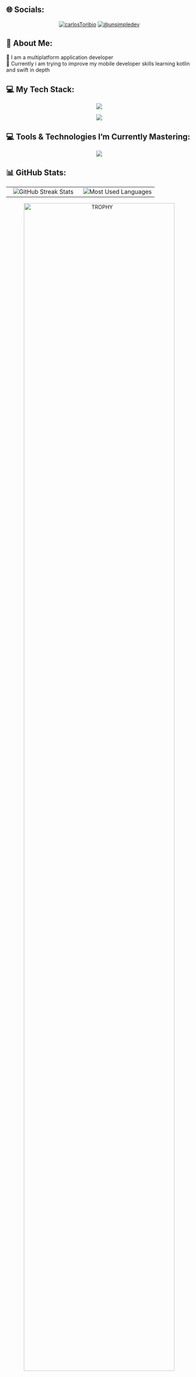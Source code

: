 ## 🌐 Socials:
<p align="center">
  <a href="https://www.linkedin.com/in/carlostoribiogarcia" target="blank"><img align="center" src="https://img.shields.io/badge/LinkedIn-0077B5?style=for-the-badge&logo=linkedin&logoColor=white" alt="carlosToribio"/></a>
  <a href = "mailto:Cxrlos_atg@hotmail.com" target="blank"><img align="center" src="https://img.shields.io/badge/Microsoft_Outlook-0078D4?style=for-the-badge&logo=microsoft-outlook&logoColor=white" alt="@unsimpledev"  /></a>

## 💫 About Me:
🔭 I am a multiplatform application developer<br>🌱 Currently i am trying to improve my mobile developer skills learning kotlin and swift in depth<br>

## 💻 My Tech Stack:
<p align="center">
  <a href="https://skillicons.dev">
    <img src="https://skillicons.dev/icons?i=git,gitlab,androidstudio,vscode,atom,eclipse,windows,linux,notion,ps" />
  </a>
</p>

<p align="center">
  <a href="https://skillicons.dev">
    <img src="https://skillicons.dev/icons?i=mysql,java,angular,js,ts,wordpress,html,css,sqlite,py,firebase,nodejs" />
  </a>
</p>

## 💻 Tools & Technologies I’m Currently Mastering:
<p align="center">
  <a href="https://skillicons.dev">
    <img src="https://skillicons.dev/icons?i=kotlin,swift,c,cs,cpp,aws" />
  </a>

## 📊 GitHub Stats:
<div align="center">
  <table>
    <tr>
      <!-- Streak Stats -->
      <td align="center" width="50%">
        <img src="https://github-readme-streak-stats.herokuapp.com/?user=Cxrlos-atg&theme=tokyonight&hide_border=false" alt="GitHub Streak Stats" />
      </td>
      <!-- Most Used Languages -->
      <td align="center" width="50%">
        <img src="https://github-readme-stats.vercel.app/api/top-langs/?username=Cxrlos-atg&theme=tokyonight&hide_border=false&include_all_commits=false&count_private=false&layout=compact" alt="Most Used Languages" />
      </td>
    </tr>
  </table>

<p align="center">
  <a href="https://github.com/ryo-ma/github-profile-trophy" title="Go to Source">
    <img align="center" width="90%" src="https://github-profile-trophy.vercel.app/?username=Cxrlos-atg&theme=radical&row=1&column=7&margin-h=15&margin-w=5&no-bg=true" alt="TROPHY" />
  </a>
</p>

## 👀 Profile Visits:


<div align="center">
  <img src="https://visitcount.itsvg.in/api?id=Cxrlos-atg&icon=0&color=12" alt="Profile Views Counter" />
</div>


<!-- Proudly created with GPRM ( https://gprm.itsvg.in ) -->
